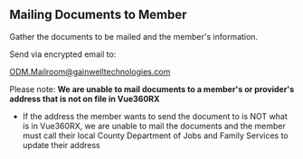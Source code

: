 ## Mailing Documents to Member
Gather the documents to be mailed and the member's information.

Send via encrypted email to:

ODM.Mailroom@gainwelltechnologies.com 

Please note: **We are unable to mail documents to a member's or provider's address that is not on file in Vue360RX**
  - If the address the member wants to send the document to is NOT what is in Vue360RX, we are unable to mail the documents and the member must call their local County Department of Jobs and Family Services to update their address
